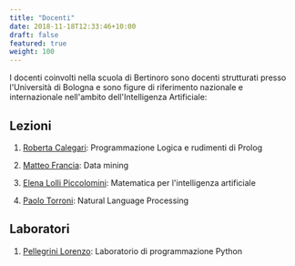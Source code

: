 ```yaml
---
title: "Docenti"
date: 2018-11-18T12:33:46+10:00
draft: false
featured: true
weight: 100
---
```


I docenti coinvolti nella scuola di Bertinoro sono docenti strutturati presso l'Università di Bologna e sono figure di riferimento nazionale e internazionale nell'ambito dell'Intelligenza Artificiale:

## Lezioni

1. [Roberta	Calegari](https://www.unibo.it/sitoweb/roberta.calegari): Programmazione Logica e rudimenti di Prolog

2. [Matteo Francia](https://www.unibo.it/sitoweb/m.francia): Data mining

3. [Elena Lolli Piccolomini](https://www.unibo.it/sitoweb/elena.loli): Matematica per l'intelligenza artificiale

4. [Paolo Torroni](https://www.unibo.it/sitoweb/p.torroni): Natural Language Processing

<!-- 2. Smontagna 

![Smontagnatest](https://www.unibo.it/uniboweb/utils/UserImage.aspx?IdAnagrafica=419402&IdFoto=4124a300)
-->

## Laboratori

1. [Pellegrini Lorenzo](https://www.unibo.it/sitoweb/l.pellegrini): Laboratorio di programmazione Python
